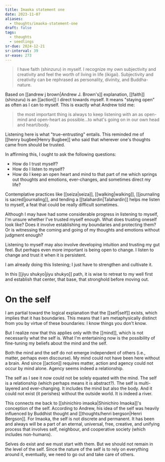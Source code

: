 ```yaml
---
title: Imaoka statement one
date: 2023-11-07
aliases:
  - thoughts/imaoka-statement-one
draft: false
tags:
  - thoughts
  - seedlings
sr-due: 2024-12-21
sr-interval: 39
sr-ease: 273
---
```

>I have faith (shinzuru) in myself. I recognize my own subjectivity and creativity and feel the worth of living in life (ikigai). Subjectivity and creativity can be rephrased as personality, divinity, and Buddha-nature.

Based on [[andrew j brown|Andrew J. Brown's]] explanation, [[faith]] (shinzuru) is an [[action]] I direct towards myself. It means "staying open" as often as I can to myself. This is exactly what Andrew told me:

>the most important thing is always to keep listening with an as open-mind and open-heart as possible...to what's going on in our own head and heart/body.

Listening here is what "true-entrusting" entails. This reminded me of [[henry bugbee|Henry Bugbee]] who said that wherever one's thoughts came from should be trusted.

In affirming this, I ought to ask the following questions:
- How do I trust myself?
- How do I listen to myself?
- How do I keep an open heart and mind to that part of me which springs out thoughts and emotions, ever-changes, and sometimes direct my life?

Contemplative practices like [[seiza|seiza]], [[walking|walking]], [[journaling is sacred|journaling]], and tending a [[talahardin|Talahardin]] helps me listen to myself, a feat that could be really difficult sometimes.

Although I may have had some considerable progress in listening to myself, I'm unsure whether I've trusted myself enough. What does trusting oneself look like? Does it involve establishing my boundaries and protecting them? Or is witnessing the coming and going of my thoughts and emotions without judgment enough?

Listening to myself may also involve developing intuition and trusting my gut feel. But perhaps even more important is being open to change. I listen to change and trust it when it is persistent.

I am already doing this listening; I just have to strengthen and cultivate it.

In this [[jiyu shukyo|jiyu shukyo]] path, it is wise to retreat to my well first and establish that center, that base, that stronghold before moving out.

# On the self

I am partial toward the logical explanation that the [[self|self]] exists, which implies that it has boundaries. This means that I am metaphysically distinct from you by virtue of these boundaries: I know things you don't know.

But I realize now that this applies only with the [[mind]], which is not necessarily what the self is. What I'm entertaining now is the possibility of fine-tuning my beliefs about the mind and the self.

Both the mind and the self do not emerge independent of others (i.e., matter, perhaps even discourse). My mind could not have been here without a brain. And since [[action]] requires matter, action and agency could not occur by mind alone. Agency seems indeed a relationship.

The self as I see it now could not be solely equated with the mind. The self is a relationship (which perhaps means it is abstract?). The self is multi-layered and ever-changing. It includes the mind but also the body. And it could not exist (it perishes) without the outside world. It is indeed a river.

This connects me back to [[shinichiro imaoka|Shinichiro Imaoka]]'s conception of the self. According to Andrew, his idea of the self was heavily influenced by Buddhist thought and [[thoughts/henri bergson|Henri Bergson]]. For Imaoka, the self is not discrete and permanent. It has been and always will be a part of an eternal, universal, free, creative, and unifying process that involves self, neighbour, and cooperative society (which includes non-humans).

Selves do exist and we must start with them. But we should not remain in the level of the self. Since the nature of the self is to rely on everything around it, eventually, we need to go out and take care of others.